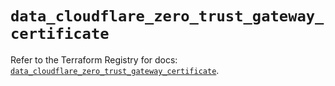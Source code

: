 # `data_cloudflare_zero_trust_gateway_certificate`

Refer to the Terraform Registry for docs: [`data_cloudflare_zero_trust_gateway_certificate`](https://registry.terraform.io/providers/cloudflare/cloudflare/5.10.1/docs/data-sources/zero_trust_gateway_certificate).
